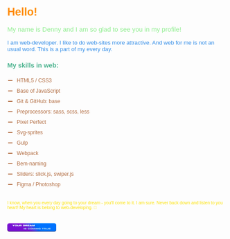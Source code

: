 <style>
  @font-face {
  font-family: "Rugen";
  src: url("./fonts/rugen/Rugen-Expanded.eot");
  src: local("Rugen Expanded"),
    url("./fonts/rugen/Rugen-Expanded.eot?#iefix") format("embedded-opentype"),
    url("./fonts/rugen/Rugen-Expanded.woff2") format("woff2"),
    url("./fonts/rugen/Rugen-Expanded.woff") format("woff"),
    url("./fonts/rugen/Rugen-Expanded.ttf") format("truetype");
  font-weight: normal;
  font-style: normal;
  font-display: swap;
}
  .main-info {
    font-family: 'Rugen', sans-serif;
    color: darkorange;
  }
  .profile__title {
    font-size:25px;
  }
  .profile__text-greed {
    font-size: 15px;
    color: lightgreen;
  }
  .profile__text-about {
    font-size: 13px;
    color: #318CE7;
  }
  .profile__text-skills {
    font-size: 13px;
    color: #318CE7;
  }
  .profile__skills-title {
    font-size: 15px;
    color: #49B28D;
    margin-bottom: 20px;
  }
  .profile__list-skills {
    font-size: 13px;
    color: #B26D42;
    margin-bottom: 30px;
  }
  ul {
    list-style: none;
  }

  .profile__list-item {
    position: relative;
    font-size: 12px;
  }
  .profile__list-item + .profile__list-item {
    margin-top: 10px;
  }
  .profile__list-item::before {
    content: '';
    position: absolute;
    left: -20px;
    top: 50%;
    transform: translateY(-50%);
    width: 10px;
    height: 2px;
    background-color: #B26D42;
  }

  .profile__text-end {
    color: #FCE100;
    font-size: 10px;
    margin-bottom: 30px;
  }
  .profile__img {
    height: 20px;
  }

</style>

<div class="main-info profile">
  <h1 class="profile__title">Hello!</h1>

  <p class="profile__text-greed">
    My name is Denny and I am so glad to see you in my profile!
  </p>

  <p class="profile__text-about">
    I am web-developer. I like to do web-sites more attractive. And web for me is not an usual word. This is a part of my every day.
  </p>

  <h2 class="profile__skills-title">
    My skills in web:
  </h2>
    <ul class="profile__list-skills">
      <li class="profile__list-item">
      HTML5 / CSS3</li>
      <li class="profile__list-item">
      Base of JavaScript</li>
      <li class="profile__list-item">
      Git & GitHub: base</li>
      <li class="profile__list-item">
        Preprocessors: sass, scss, less
      </li>
      <li class="profile__list-item">
        Pixel Perfect
      </li>
      <li class="profile__list-item">
        Svg-sprites
      </li>
      <li class="profile__list-item">
        Gulp
      </li>
      <li class="profile__list-item">
        Webpack
      </li>
      <li class="profile__list-item">
        Bem-naming
      </li>
      <li class="profile__list-item">
        Sliders: slick.js, swiper.js
      </li>
      <li class="profile__list-item">
        Figma / Photoshop
      </li>
    </ul>
    <p class="profile__text-end">
      I know, when you every day going to your dream - you'll come to it. I am sure. Never back down and listen to you heart! My heart is belong to web-developing. 💖
    </p>
    <img class="profile__img" src="./img/your-dream-is-coming-true.png" alt="your dream is coming true">
</div>
